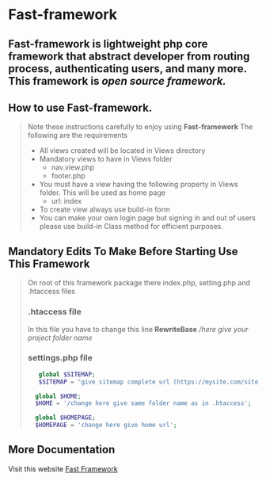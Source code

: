 # Fast-framework
__Fast-framework__ is lightweight php core framework that
abstract developer from routing process, authenticating users,
and many more. This framework is _open source framework._
---
## How to use Fast-framework.

>Note these instructions carefully to enjoy using __Fast-framework__
>The following are the requirements
> * All views created will be located in Views directory
> * Mandatory views to have in Views folder
>   * nav.view.php
>   * footer.php
> * You must have a view having the following property in Views folder. This will be used as home page
>   * url: index
> * To create view always use build-in form
> * You can make your own login page but signing in and out of users please use build-in Class method for efficient purposes.

## Mandatory Edits To Make Before Starting Use This Framework
>On root of this framework package there index.php, setting.php and .htaccess files
> ### .htaccess file
> In this file you have to change this line
> **RewriteBase** */here give your project folder name*
> 
> ### settings.php file
> ```php
>    global $SITEMAP;
>    $SITEMAP = "give sitemap complete url (https://mysite.com/sitemap.xml";
> 
>   global $HOME;
>   $HOME = '/change here give same folder name as in .htaccess';
> 
>   global $HOMEPAGE;
>   $HOMEPAGE = 'change here give home url';
> ```

## More Documentation
Visit this website
[Fast Framework](https://fast.com "Fast Framework")